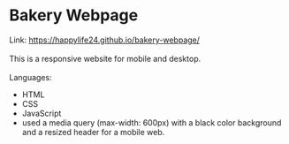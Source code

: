 # Bakery Webpage
Link: https://happylife24.github.io/bakery-webpage/
<br>
<br>
This is a responsive website for mobile and desktop.
<br>
<br>
Languages:
<br>
   <ul>
     <li>HTML</li>
     <li>CSS</li>
     <li>JavaScript</li>
     <li>used a media query (max-width: 600px) with a black color background and a resized header for a mobile web.</li>
  </ul>



